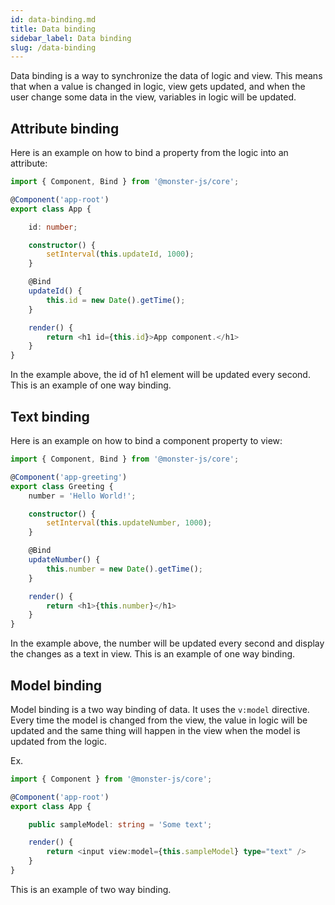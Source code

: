 ```yaml
---
id: data-binding.md
title: Data binding
sidebar_label: Data binding
slug: /data-binding
---
```


Data binding is a way to synchronize the data of logic and view.
This means that when a value is changed in logic, view gets updated, and when the user change some data in the view, variables in logic will be updated.

## Attribute binding

Here is an example on how to bind a property from the logic into an attribute:

```typescript
import { Component, Bind } from '@monster-js/core';

@Component('app-root')
export class App {

    id: number;

    constructor() {
        setInterval(this.updateId, 1000);
    }

    @Bind
    updateId() {
        this.id = new Date().getTime();
    }

    render() {
        return <h1 id={this.id}>App component.</h1>
    }
}
```

In the example above, the id of h1 element will be updated every second.
This is an example of one way binding.

## Text binding

Here is an example on how to bind a component property to view:

```typescript
import { Component, Bind } from '@monster-js/core';

@Component('app-greeting')
export class Greeting {
    number = 'Hello World!';

    constructor() {
        setInterval(this.updateNumber, 1000);
    }

    @Bind
    updateNumber() {
        this.number = new Date().getTime();
    }

    render() {
        return <h1>{this.number}</h1>
    }
}
```

In the example above, the number will be updated every second and display the changes as a text in view.
This is an example of one way binding.

## Model binding

Model binding is a two way binding of data.
It uses the `v:model` directive.
Every time the model is changed from the view, the value in logic will be updated and the same thing will happen in the view when the model is updated from the logic.

Ex.

```typescript
import { Component } from '@monster-js/core';

@Component('app-root')
export class App {

    public sampleModel: string = 'Some text';

    render() {
        return <input view:model={this.sampleModel} type="text" />
    }
}
```

This is an example of two way binding.